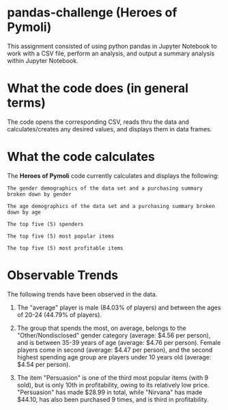 # pandas-challenge (Heroes of Pymoli)
This assignment consisted of using python pandas in Jupyter Notebook to work with a CSV file, perform an analysis, and output a summary analysis within Jupyter Notebook.  

# What the code does (in general terms)
The code opens the corresponding CSV, reads thru the data and calculates/creates any desired values, and displays them in data frames.

# What the code calculates
The **Heroes of Pymoli** code currently calculates and displays the following:

    The gender demographics of the data set and a purchasing summary broken down by gender

    The age demographics of the data set and a purchasing summary broken down by age
    
    The top five (5) spenders

    The top five (5) most popular items

    The top five (5) most profitable items

# Observable Trends
The following trends have been observed in the data.

1) The "average" player is male (84.03% of players) and between the ages of 20-24 (44.79% of players).

2) The group that spends the most, on average, belongs to the "Other/Nondisclosed" gender category (average: $4.56 per person), and is between 35-39 years of age (average: $4.76 per person). Female players come in second (average: $4.47 per person), and the second highest spending age group are players under 10 years old (average: $4.54 per person).

3) The item "Persuasion" is one of the third most popular items (with 9 sold), but is only 10th in profitability, owing to its relatively low price. "Persuasion" has made $28.99 in total, while "Nirvana" has made $44.10, has also been purchased 9 times, and is third in profitability. 
